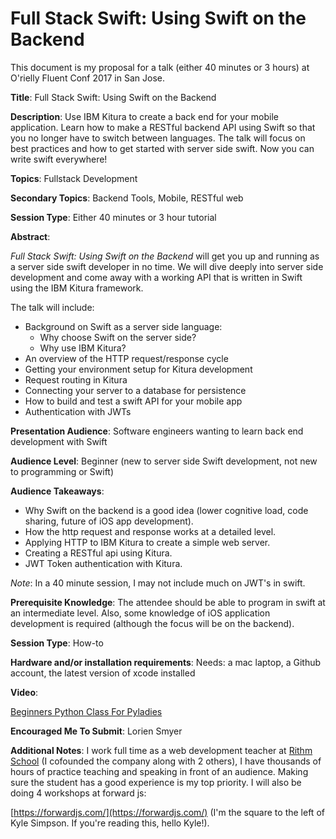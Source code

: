 # Full Stack Swift: Using Swift on the Backend

This document is my proposal for a talk (either 40 minutes or 3 hours) at O'rielly Fluent Conf 2017 in San Jose.

__Title__: Full Stack Swift: Using Swift on the Backend

__Description__: Use IBM Kitura to create a back end for your mobile application.   Learn how to make a RESTful backend API using Swift so that you no longer have to switch between languages.  The talk will focus on best practices and how to get started with server side swift. Now you can write swift everywhere!

__Topics__: Fullstack Development

__Secondary Topics__: Backend Tools, Mobile, RESTful web

__Session Type__: Either 40 minutes or 3 hour tutorial

__Abstract__:

_Full Stack Swift: Using Swift on the Backend_ will get you up and running as a server side swift developer in no time. We will dive deeply into server side development and come away with a working API that is written in Swift using the IBM Kitura framework.

The talk will include:

* Background on Swift as a server side language:
	* Why choose Swift on the server side?
	* Why use IBM Kitura?
* An overview of the HTTP request/response cycle
* Getting your environment setup for Kitura development
* Request routing in Kitura
* Connecting your server to a database for persistence
* How to build and test a swift API for your mobile app
* Authentication with JWTs


__Presentation Audience__: Software engineers wanting to learn back end development with Swift

__Audience Level__: Beginner (new to server side Swift development, not new to programming or Swift)

__Audience Takeaways__: 

* Why Swift on the backend is a good idea (lower cognitive load, code sharing, future of iOS app development).
* How the http request and response works at a detailed level.
* Applying HTTP to IBM Kitura to create a simple web server.
* Creating a RESTful api using Kitura.
* JWT Token authentication with Kitura.

_Note_: In a 40 minute session, I may not include much on JWT's in swift.

__Prerequisite Knowledge__: The attendee should be able to program in swift at an intermediate level.  Also, some knowledge of iOS application development is required (although the focus will be on the backend).

__Session Type__: How-to

__Hardware and/or installation requirements__: Needs: a mac laptop, a Github account, the latest version of xcode installed

__Video__:

[Beginners Python Class For Pyladies](https://www.youtube.com/watch?v=eEgRB2dnh_U)

__Encouraged Me To Submit__: Lorien Smyer

__Additional Notes__: I work full time as a web development teacher at [Rithm School](https://www.rithmschool.com/) (I cofounded the company along with 2 others), I have thousands of hours of practice teaching and speaking in front of an audience.  Making sure the student has a good experience is my top priority.  I will also be doing 4 workshops at forward js:

[https://forwardjs.com/](https://forwardjs.com/)  (I'm the square to the left of Kyle Simpson.  If you're reading this, hello Kyle!).
